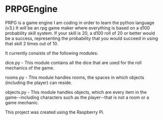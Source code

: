 # PRPGEngine
PRPG is a game engine I am coding in order to learn the python language (v3.) It will be an rpg game maker where everything is based on a d100 probability skill system. If your skill is 20, a d100 roll of 20 or better would be a success, representing the probability that you would succeed in using that skill 2 times out of 10. 

It currently consists of the following modules:

dice.py - This module contains all the dice that are used for the roll mechanics of the game.

rooms.py - This module handles rooms, the spaces in which objects (including the player) can reside.

objects.py - This module handles objects, which are every item in the game--including characters such as the player--that is not
            a room or a game mechanic.

This project was created using the Raspberry Pi.
